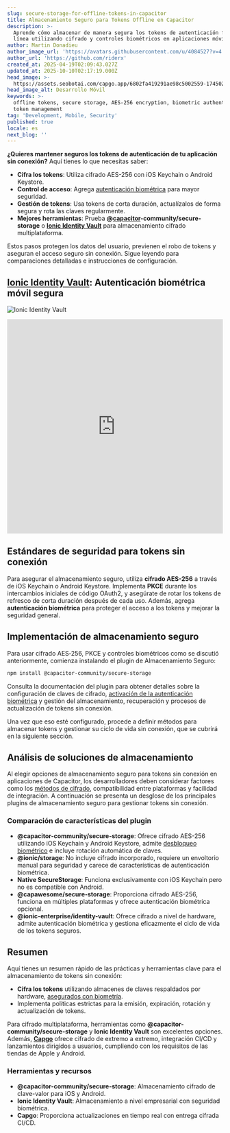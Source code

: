 ```yaml
---
slug: secure-storage-for-offline-tokens-in-capacitor
title: Almacenamiento Seguro para Tokens Offline en Capacitor
description: >-
  Aprende cómo almacenar de manera segura los tokens de autenticación fuera de
  línea utilizando cifrado y controles biométricos en aplicaciones móviles.
author: Martin Donadieu
author_image_url: 'https://avatars.githubusercontent.com/u/4084527?v=4'
author_url: 'https://github.com/riderx'
created_at: 2025-04-19T02:09:43.027Z
updated_at: 2025-10-10T02:17:19.000Z
head_image: >-
  https://assets.seobotai.com/capgo.app/6802fa419291ae98c5002559-1745028797889.jpg
head_image_alt: Desarrollo Móvil
keywords: >-
  offline tokens, secure storage, AES-256 encryption, biometric authentication,
  token management
tag: 'Development, Mobile, Security'
published: true
locale: es
next_blog: ''
---
```

**¿Quieres mantener seguros los tokens de autenticación de tu aplicación sin conexión?** Aquí tienes lo que necesitas saber:

-   **Cifra los tokens**: Utiliza cifrado AES-256 con iOS Keychain o Android Keystore.
-   **Control de acceso**: Agrega [autenticación biométrica](https://capgo.app/plugins/capacitor-native-biometric/) para mayor seguridad.
-   **Gestión de tokens**: Usa tokens de corta duración, actualízalos de forma segura y rota las claves regularmente.
-   **Mejores herramientas**: Prueba **@[capacitor](https://capacitorjs.com/)\-community/secure-storage** o **[Ionic Identity Vault](https://ionic.io/docs/identity-vault/)** para almacenamiento cifrado multiplataforma.

Estos pasos protegen los datos del usuario, previenen el robo de tokens y aseguran el acceso seguro sin conexión. Sigue leyendo para comparaciones detalladas e instrucciones de configuración.

## [Ionic Identity Vault](https://ionic.io/docs/identity-vault/): Autenticación biométrica móvil segura

![Ionic Identity Vault](https://assets.seobotai.com/capgo.app/6802fa419291ae98c5002559/e2484017084695edeec1f98ae40b009b.jpg)

<iframe src="https://www.youtube.com/embed/DsXx7oEcOS0" aria-label="YouTube video player" frameborder="0" allow="accelerometer; autoplay; clipboard-write; encrypted-media; gyroscope; picture-in-picture; web-share" referrerpolicy="strict-origin-when-cross-origin" style="width: 100%; height: 500px;" allowfullscreen></iframe>

## Estándares de seguridad para tokens sin conexión

Para asegurar el almacenamiento seguro, utiliza **cifrado AES-256** a través de iOS Keychain o Android Keystore. Implementa **PKCE** durante los intercambios iniciales de código OAuth2, y asegúrate de rotar los tokens de refresco de corta duración después de cada uso. Además, agrega **autenticación biométrica** para proteger el acceso a los tokens y mejorar la seguridad general.

## Implementación de almacenamiento seguro

Para usar cifrado AES‑256, PKCE y controles biométricos como se discutió anteriormente, comienza instalando el plugin de Almacenamiento Seguro:

```bash
npm install @capacitor-community/secure-storage
```

Consulta la documentación del plugin para obtener detalles sobre la configuración de claves de cifrado, [activación de la autenticación biométrica](https://capgo.app/plugins/capacitor-native-biometric/) y gestión del almacenamiento, recuperación y procesos de actualización de tokens sin conexión.

Una vez que eso esté configurado, procede a definir métodos para almacenar tokens y gestionar su ciclo de vida sin conexión, que se cubrirá en la siguiente sección.

## Análisis de soluciones de almacenamiento

Al elegir opciones de almacenamiento seguro para tokens sin conexión en aplicaciones de Capacitor, los desarrolladores deben considerar factores como los [métodos de cifrado](https://capgo.app/docs/cli/migrations/encryption/), compatibilidad entre plataformas y facilidad de integración. A continuación se presenta un desglose de los principales plugins de almacenamiento seguro para gestionar tokens sin conexión.

### Comparación de características del plugin

-   **@capacitor-community/secure-storage**: Ofrece cifrado AES-256 utilizando iOS Keychain y Android Keystore, admite [desbloqueo biométrico](https://capgo.app/plugins/capacitor-native-biometric/) e incluye rotación automática de claves.
-   **@ionic/storage**: No incluye cifrado incorporado, requiere un envoltorio manual para seguridad y carece de características de autenticación biométrica.
-   **Native SecureStorage**: Funciona exclusivamente con iOS Keychain pero no es compatible con Android.
-   **@capawesome/secure-storage**: Proporciona cifrado AES-256, funciona en múltiples plataformas y ofrece autenticación biométrica opcional.
-   **@ionic-enterprise/identity-vault**: Ofrece cifrado a nivel de hardware, admite autenticación biométrica y gestiona eficazmente el ciclo de vida de los tokens seguros.

## Resumen

Aquí tienes un resumen rápido de las prácticas y herramientas clave para el almacenamiento de tokens sin conexión:

-   **Cifra los tokens** utilizando almacenes de claves respaldados por hardware, [asegurados con biometría](https://capgo.app/plugins/capacitor-native-biometric/).
-   Implementa políticas estrictas para la emisión, expiración, rotación y actualización de tokens.

Para cifrado multiplataforma, herramientas como **@capacitor-community/secure-storage** y **Ionic Identity Vault** son excelentes opciones. Además, **[Capgo](https://capgo.app/)** ofrece cifrado de extremo a extremo, integración CI/CD y lanzamientos dirigidos a usuarios, cumpliendo con los requisitos de las tiendas de Apple y Android.

### Herramientas y recursos

-   **@capacitor-community/secure-storage**: Almacenamiento cifrado de clave-valor para iOS y Android.
-   **Ionic Identity Vault**: Almacenamiento a nivel empresarial con seguridad biométrica.
-   **Capgo**: Proporciona actualizaciones en tiempo real con entrega cifrada CI/CD.
